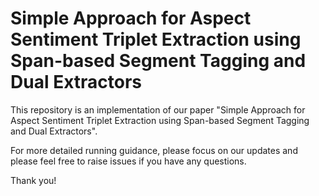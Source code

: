 # Simple Approach for Aspect Sentiment Triplet Extraction using Span-based Segment Tagging and Dual Extractors

This repository is an implementation of our paper "Simple Approach for Aspect Sentiment Triplet Extraction using Span-based Segment Tagging and Dual Extractors".

For more detailed running guidance, please focus on our updates and please feel free to raise issues if you have any questions.

Thank you!
